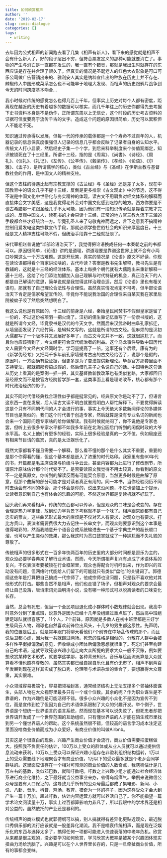 ```yaml
---
title: 如何欣赏相声
author: ''
date: '2019-02-17'
slug: comic-dialogue
categories: []
tags:
  - writing
---
```


去年因为公式相声的新闻跑去看了几集《相声有新人》，看下来的感觉就是相声不会有什么新人了，好的段子层出不穷，但符合票友定义的那种可能就要消亡了。事物的产生与消亡是一直都在发生的，我一直有个错觉，那就是我出生时就存在的东西应该是存在并合理了很久了。但真实的情况是圣诞老人的红色大衣形象是可口可乐公司做广告营销出来的、雅利安人其实是纳粹宣传出的种族在历史上并不存在、辣椒传入中国形成菜系怎么也不可能早于地理大发现、而相声的历史跟鸦片战争到今天的时间跨度基本吻合…

我小时候对传统的感觉怎么也得几百上千年，但事实上历史对每个人都有密度，距离现在越近的历史有着越多的数据可以核实，而几千年往上的历史你都得先去考据下史书资料本身是不是伪作，正所谓东周以上无信史，这个时段的历史考古资料的证据可信度要高于流传千古的文字。造成这个问题的原因很简单，历史可以累积但人不能老不死。

知识通过传承得以发展，但每一代的传承的载体都是一个个寿命不过百年的人，机器记录的信息保真度很强但人记录的信息几乎都会反映了记录者自身的认知水平。传统文人打小启蒙，然后经史子集一个个学，到后来科举制度来个价值观绑定，知识被锁死在了十三经里。所谓十三经，指的是《周易》、《尚書》、《诗经》、《周礼》、《仪礼》、《礼记》、《左传》、《公羊传》、《穀梁传》、《孝经》、《论语》、《尔雅》、《孟子》，是所谓儒学的核心，类似《古兰经》与《圣经》在伊斯兰教与基督教社会的作用，是中国文人的精神支柱。

但这个支柱的待遇比起有宗教支撑的《古兰经》与《圣经》还是差了太多，现在中国教育中的语文几乎不提十三经，反倒是更多推崇《古文观止》中的节选，这不得不说是中国文化中世俗化与务实精神的体现。读古文不用肩负对经文体系的解释而直接体会文字美感，这是我觉得老外会对中国文化感到吃惊的地方。西方你要是不谈古希腊那一坨跟圣经几乎不太可能，因为他们有一段知识传承就是靠着宗教才完成的。反观中国文人，读死书的才会只读十三经，正常的地方官三教九流下三滥的手段都会些才好统治一方。毕竟孔圣人来了句敬鬼神而远之，言下之意我不搞精神控制用爱发电这类宗教宣传手段，那就必须学些世俗社会的知识来厚黑度日。十三经是文人精神支柱可能不假，但统治手段靠十三经就扯淡了。

宋代宰相赵普说他“半部论语治天下”，我觉得把论语换成任何一本秦朝之前的书都可以。原因很简单，《论语》讲的是道理，讲道理要是靠谱这世界上就不会有小两口吵架这么一个万古难题。这是开玩笑，真实的情况是《论语》原文不好读，你现在读论语都得看个百家讲坛啥的，古代咋读？答案是教书先生解释，教书先生是有教辅的，这就是十三经的经注体系。基本上每换个朝代就有大儒跑出来重新解释一遍十三经，这给了他们添油加醋加入自己理解与时代特征的机会，真正治天下的人都是自己解读的意思，简单说就是我觉得这样治理合适，然后《论语》里也有相关语句，那就有了自己理论合法性与合理性。虽然真实情况肯定不可考，但半部论语治天下肯定是儒家希望宣传的，毕竟你不能说我治国的合理性来自某天我在家里后院被蚊子咬了然后突然想明白了。

我这么说也是有原因的，十三经的前身是六经，秦始皇民间焚书不假但皇家是留了一份的，不过这份被项羽一把火烧了。汉初的儒生靠记忆重写了一份隶书版的，这就是所谓今文经，毕竟隶书是汉代的今天文字。然而后来汉武帝时曲阜孔家拆迁，从墙里面发现了六经竹简，是蝌蚪文写的，这就是所谓的古文经。但麻烦的是汉初大儒都写了一个版本并又发展好多年了，而古文今文并不一致，这就很尴尬了。而且你也应该猜到了，今文经更符合汉代统治者的利益。这个乌龙事件导致中国历代文人需要今文经古文经同时学，学习量提高了一倍。这事还有个后续，康有为的《新学伪经考》又把两千多年前孔家墙壁考古出的古文经给否了，说那个是假的，原因吗，一方面确有些证据，但更多是为了变法提供新理论。毕竟官方那套里面不支持变法，那就把那套搞成假的，然后借孔夫子之名说自己的话。中国特色这句话从历史上看真的是案例一抓一把，其实基督教新教改革也有类似套路，大家都回归圣经原文而不是按官方经院哲学那一套，这类事面上看是理论改革，核心都有那个时代政治经济的影子。

其实不同时代借经典找合理性似乎都是挺常见的，经典原文你是动不了了，但语言这东西一直在发展，后人读古文读不明白就要找明白人帮忙解释下。不要觉得解读这是个只有不同朝代间的人才会进行的事，事实上今天绝大多数新闻评论的多媒体节目也是类似的。我们这个时代善于创造专家，然后就算是没有专业名词的新闻也会来一个国际问题专家啥的给你做解读。我有时候就纳闷了，你不说他是专家也罢，但听上去很多专家水平都不如我多年前在北海公园后门听到的闲侃时政的大爷水平高。名义上他们有更多的经验，实际上很多经验是真的一文不值，例如局座还有相亲节目请的嘉宾，真的是太泛娱乐化了。

既然大家都看不懂且需要一个解释，那么看不懂的那个是什么其实不重要，重要的是那个你得看的懂，但这个基本都是嵌入了浓重的时代烙印。我家里有些60年代的书，开篇都是毛主席语录与阶级斗争云云，甚至内容都为此进行了修改删节，所谓原汁原味估计那个时代受不了。是否要读原文我觉得不用太较真，你看到的原文不一定是真原文，你听到的解读反而有可能契合原意，当然更多时候是曲解了原意，但那个曲解的部分可能才是对读者真正有用的。同一本书，当你经验阅历不同时去读会有不同的体会，那个体会是你的，说出来没问题，不过也请加上个提示，让读者意识到自己也有体会的乐趣的可能，不然这世界都是复读机就不好玩了。

回头我们再来看相声，传统的东西都可以传承，但是观众的口味是会改变的。存在合理是热力学定律，放到动力学背景下考察就不是一个味了。相声跟京剧都有自己忠实的票友，这些曲艺形式最大的麻烦是不仅对艺人有要求，对观众也有要求。打比方贯口，表演者需要费很大力去记住一长串文字，而观众则要意识到这个本事是值得喝彩的，然而我随意开个语音合成系统输进去一个基于字典生产的超长顺口溜，也可以产生类似的效果，那么我这时为贯口鼓掌就成了一种尴尬而不失礼貌的尊敬了。

传统相声的很多形式在一百多年快两百年的历史里的大部分时间都是逗乐为主的，观众没必要学春典来了解行业术语。然而，今天所谓相声复兴有点成了术语体系的复兴，不仅表演者要被锁在行业框架里，观众也得配合时机吁出来，作为即兴的互动没有问题，但网络时代能给人们留下的可能就只有类似“盘他”的关键词了。郭德纲这些年是打算把自己搞成一代宗师了，他成宗师也没问题，只是我不喜欢他对其他形式的打击。那些当然不是相声，他们也走错了场子，但相声对观众的要求会最终让自己没落，唐诗宋词元曲明清小说，没有哪一种形式可以脱离读者的口味变化长存。

当然，总会有死忠，但当一个全民项目退化成小群体时小数规律就会出现。我高中时意外分到了重点班，说意外是因为已经十几年没组建过重点班了，然后高中班组建足球队就很喜感了，11个人，7个前锋，原因就是多数人在初中班里都是三好学生级风云人物，踢球也自然喜欢前锋位出风头，十几岁的男生都这尿性。先声明，我的位置是后卫，就是常年跟门将聊天看他们7个前锋在中场乱传球的那个，而且说后卫都心虚，因为我一共就踢过两场。死忠的性格是相似的，分散在人群中会被多样性平衡掉偏激的意见，但收缩成小团体后偏激思想就很重了。死忠们甚至构建自己的术语，这就导致死忠兴趣小组走向大众所提的要求大众一般不买账，例如要想欣赏某种艺术形式，就要学这学那，各种背景知识。音乐与绘画流派算是大众就算看不懂也照样尊敬的，虽然其实都已经自娱自乐化且有价无市了，相声不到两百年发展到现在这样其实成了脱口秀、伦理哏与术语杂烩的集合了，要想赢得大众尊重，其实很难。

小众领域容易极端化，容易把领袖封圣，通常经济结构上无法支撑多个领袖体面谋生，头部人物在大众视野里最多只有一个或个位数。其余的呢？作为职业谋生是不靠谱的，作为兴趣倒是可能活得不错。很多小众兴趣的小众化不是因为宣传不到位，而是宣传到位了但因为自己的术语体系限制了大众的兴趣开发。举个例子，世界语是个想统一世界语言的语言系统，然而现在基本可以说失败了，但死忠者却把世界语开发成了一个世界范围的互助组织，只有懂世界语的人才能在陌生城市里找到另一个懂世界语人的帮助。这个系统虽然很不错，但较高的语言学习成本注定这里面没啥商业价值而成为小众爱好，有商业价值的叫做Airbnb。

其实这是个很直白的现象，兴趣产生商业价值才会流行，商业价值需要把蛋糕做大。按照我不负责任的估计，100万以上受众的群体或从业人员就可以通过提供信息流动来获利，10万以上受众可以保证兴趣小组存在非盈利组织结构运转，1万以上的受众需要线下地理聚合才有商业价值，1万以下的受众最多就是个老乡会同学群啥的。这里面应该存在一个相对可预测的商业价值的人数奇点，我瞎猜估计是几万左右的基数，类似邓巴数，就叫吁数吧。吁数之上兴趣小组才能通过社会经济体系进行商业化维持，之下最好就当公益事业来办，省得乌烟瘴气。举例来说微信公众号是要有人口保证的，这导致几乎所有的公众号最后都成了集电影、新闻、小说、八卦、音乐、科普、鸡汤、教育、猎奇为一体的样子，因为这样受众才会大到产生一篇十万加，超过吁数，估计内容运营方就可以养活自己了。你不能指望一篇学术论文阅读量十万，事实上过百都算影响力非凡了，所以我眼中的学术界还是相对公益的，虽然依托的产业还是暴利的。

传统相声的商业模式也就郭德纲可以搞，别人搞就得有差异化更贴近观众，最近脱口秀俱乐部的流行应该就是一股差异化潮流。我不是唱衰传统相声，而是现在泛娱乐化的东西与选择太多了，搞得任何一项都可能进入快速衰落的中老年危机。欣赏从来都是很主观的，没必要学习如何欣赏，学习欣赏大概率是被某个兴趣团体现实扭曲力场给洗脑了。兴趣是可以在个人世界里长存的，只是一旦牵扯商业价值，所有的事都会变味。


